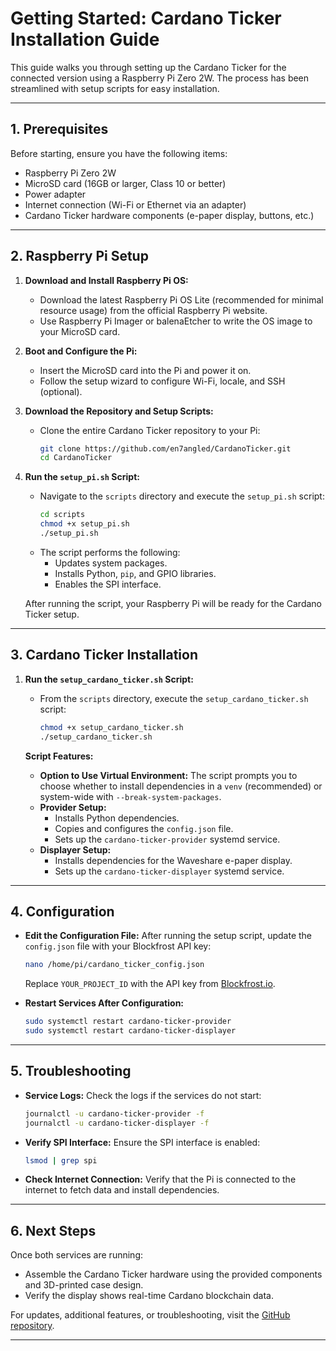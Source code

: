 
# **Getting Started: Cardano Ticker Installation Guide**

This guide walks you through setting up the Cardano Ticker for the connected version using a Raspberry Pi Zero 2W. The process has been streamlined with setup scripts for easy installation.

---

## **1. Prerequisites**

Before starting, ensure you have the following items:
- Raspberry Pi Zero 2W
- MicroSD card (16GB or larger, Class 10 or better)
- Power adapter
- Internet connection (Wi-Fi or Ethernet via an adapter)
- Cardano Ticker hardware components (e-paper display, buttons, etc.)

---

## **2. Raspberry Pi Setup**

1. **Download and Install Raspberry Pi OS:**
   - Download the latest Raspberry Pi OS Lite (recommended for minimal resource usage) from the official Raspberry Pi website.
   - Use Raspberry Pi Imager or balenaEtcher to write the OS image to your MicroSD card.

2. **Boot and Configure the Pi:**
   - Insert the MicroSD card into the Pi and power it on.
   - Follow the setup wizard to configure Wi-Fi, locale, and SSH (optional).

3. **Download the Repository and Setup Scripts:**
   - Clone the entire Cardano Ticker repository to your Pi:
     ```bash
     git clone https://github.com/en7angled/CardanoTicker.git
     cd CardanoTicker
     ```

4. **Run the `setup_pi.sh` Script:**
   - Navigate to the `scripts` directory and execute the `setup_pi.sh` script:
     ```bash
     cd scripts
     chmod +x setup_pi.sh
     ./setup_pi.sh
     ```
   - The script performs the following:
     - Updates system packages.
     - Installs Python, `pip`, and GPIO libraries.
     - Enables the SPI interface.

   After running the script, your Raspberry Pi will be ready for the Cardano Ticker setup.

---

## **3. Cardano Ticker Installation**

1. **Run the `setup_cardano_ticker.sh` Script:**
   - From the `scripts` directory, execute the `setup_cardano_ticker.sh` script:
     ```bash
     chmod +x setup_cardano_ticker.sh
     ./setup_cardano_ticker.sh
     ```

   **Script Features:**
   - **Option to Use Virtual Environment:**
     The script prompts you to choose whether to install dependencies in a `venv` (recommended) or system-wide with `--break-system-packages`.
   - **Provider Setup:**
     - Installs Python dependencies.
     - Copies and configures the `config.json` file.
     - Sets up the `cardano-ticker-provider` systemd service.
   - **Displayer Setup:**
     - Installs dependencies for the Waveshare e-paper display.
     - Sets up the `cardano-ticker-displayer` systemd service.

---

## **4. Configuration**

- **Edit the Configuration File:**
  After running the setup script, update the `config.json` file with your Blockfrost API key:
  ```bash
  nano /home/pi/cardano_ticker_config.json
  ```
  Replace `YOUR_PROJECT_ID` with the API key from [Blockfrost.io](https://blockfrost.io/).

- **Restart Services After Configuration:**
  ```bash
  sudo systemctl restart cardano-ticker-provider
  sudo systemctl restart cardano-ticker-displayer
  ```

---

## **5. Troubleshooting**

- **Service Logs:**
  Check the logs if the services do not start:
  ```bash
  journalctl -u cardano-ticker-provider -f
  journalctl -u cardano-ticker-displayer -f
  ```

- **Verify SPI Interface:**
  Ensure the SPI interface is enabled:
  ```bash
  lsmod | grep spi
  ```

- **Check Internet Connection:**
  Verify that the Pi is connected to the internet to fetch data and install dependencies.

---

## **6. Next Steps**

Once both services are running:
- Assemble the Cardano Ticker hardware using the provided components and 3D-printed case design.
- Verify the display shows real-time Cardano blockchain data.

For updates, additional features, or troubleshooting, visit the [GitHub repository](https://github.com/en7angled/CardanoTicker).

---
